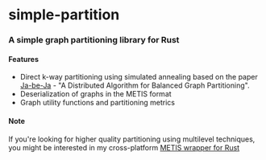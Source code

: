 # simple-partition
### A simple graph partitioning library for Rust
#### Features
- Direct k-way partitioning using simulated annealing based on the paper [Ja-be-Ja](https://www.diva-portal.org/smash/get/diva2:1043244/FULLTEXT01.pdf) - "A Distributed Algorithm for
  Balanced Graph Partitioning".
- Deserialization of graphs in the METIS format
- Graph utility functions and partitioning metrics

#### Note
If you're looking for higher quality partitioning using multilevel techniques, you might be interested in my cross-platform [METIS wrapper for Rust](https://github.com/vtroxi/metis-rs)